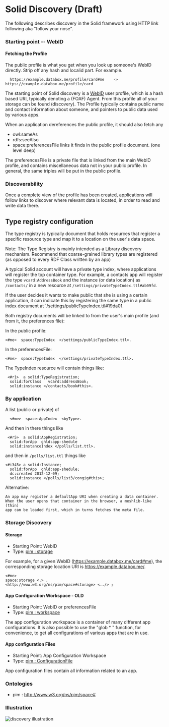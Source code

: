 # Solid Discovery (Draft)

The following describes discovery in the Solid framework using HTTP link
following aka "follow your nose".

### Starting point -- WebID

#### Fetching the Profile

The public profile is what you get when you look up someone's WebID directly.
Strip off any hash and localid part. For example.

```
  https://example.databox.me/profile/card#me    ->     https://example.databox.me/profile/card
```

The starting point of Solid discovery is a
[WebID](http://www.w3.org/2005/Incubator/webid/spec/identity/) user profile,
which is a hash based URI, typically denoting a (FOAF) Agent. From this profile
all of your storage can be found (discovery). The Profile typically contains
public name and contact information about someone, and pointers to public data
used by various apps.

When an application dereferences the public profile, it should also fetch any 
* owl:sameAs 
* rdfs:seeAlso 
* space:preferencesFile
links it finds in the public profile document.  (one level deep)


The preferencesFile is a private file that is linked from the main WebID profile, and 
contains miscellaneous data not in your public profile. In general, the same triples
will be put in the public profile.

### Discoverability

Once a complete view of the profile has been created, applications will follow links 
to discover where relevant data is located, in order to read and write data there.

## Type registry configuration

The type registry is typically document that holds resources that register a specific 
resource type and map it to a location on the user's data space.

Note: The Type Registry is mainly intended as a Library discovery mechanism. 
Recommend that coarse-grained library types are registered (as opposed to every RDF Class written by an app)

A typical Solid account will have a private type index, where applications will register 
the top container type. For example, a contacts app will register the type `vcard:AddressBook` 
and the instance (or data location) as `/contacts/` in a new resource at `/settings/privateTypeIndex.ttl#ab09fd`.

If the user decides it wants to make public that she is using a certain application, it can indicate this 
by registering the same type in a public index document at `/settings/publicTypeIndex.ttl#19da01.

Both registry documents will be linked to from the user's main profile (and from it, the preferences file):

In the public profile:
```
<#me>  space:TypeIndex  </settings/publicTypeIndex.ttl>.
```

In the preferencesFile:
```
<#me>  space:TypeIndex  </settings/privateTypeIndex.ttl>.
```

The TypeIndex resource will contain things like:
```
 <#r1>  a solid:TypeRegistration;
  solid:forClass   vcard:addressBook;
  solid:instance </contacts/book#this>.
```

### By application

A list (public or private) of

```
  <#me>  space:AppIndex  <byType>.
```

And then in there things like

```
 <#r5>  a solid:AppRegistration;
  solid:forApp  ghld:app-shedule
  solid:instanceIndex </polls/list.ttl>.
```

and then in `/polls/list.ttl` things like

```
<#i345> a solid:Instance;
  solid:forApp  ghld:app-shedule;
  dc:created 2012-12-09;
  solid:instance </polls/list3/congig#this>;
```

Alternative:
    
    An app may register a defaultApp URI when creating a data container. 
    When the user opens that container in the browser, a meshlib-like (thin) 
    app can be loaded first, which in turns fetches the meta file.


### Storage Discovery

#### Storage

* Starting Point: WebID
* Type: [pim : storage](http://www.w3.org/ns/pim/space#storage)

For example, for a given WebID (https://example.databox.me/card#me), 
the corresponding storage location URI is https://example.databox.me/.
    
```
<#me> 
space:storage <.> .
<http://www.w3.org/ns/pim/space#storage> <../> ;
```

#### App Configuration Workspace - OLD

* Starting Point: WebID or preferencesFile
* Type: [pim : workspace](http://www.w3.org/ns/pim/space#workspace)

The app configuration workspace is a container of many different app
configurations. It is also possible to use the "glob * " function, for
convenience, to get all configurations of various apps that are in use.

#### App configuration Files

* Starting Point: App Configuration Workspace
* Type: [pim : ConfigurationFile](http://www.w3.org/ns/pim/space#configurationFile)

App configuration files contain all information related to an app.

### Ontologies

* pim : http://www.w3.org/ns/pim/space#

### Illustration

![discovery illustration](assets/discovery.png "discovery illustration")
